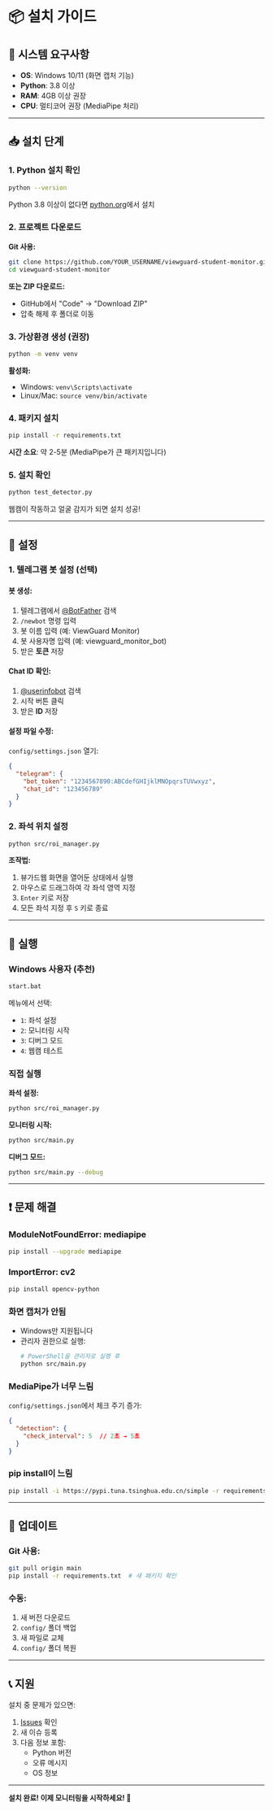 # 📦 설치 가이드

## 🎯 시스템 요구사항

- **OS**: Windows 10/11 (화면 캡처 기능)
- **Python**: 3.8 이상
- **RAM**: 4GB 이상 권장
- **CPU**: 멀티코어 권장 (MediaPipe 처리)

---

## 📥 설치 단계

### 1. Python 설치 확인

```bash
python --version
```

Python 3.8 이상이 없다면 [python.org](https://www.python.org/downloads/)에서 설치

### 2. 프로젝트 다운로드

**Git 사용:**
```bash
git clone https://github.com/YOUR_USERNAME/viewguard-student-monitor.git
cd viewguard-student-monitor
```

**또는 ZIP 다운로드:**
- GitHub에서 "Code" → "Download ZIP"
- 압축 해제 후 폴더로 이동

### 3. 가상환경 생성 (권장)

```bash
python -m venv venv
```

**활성화:**
- Windows: `venv\Scripts\activate`
- Linux/Mac: `source venv/bin/activate`

### 4. 패키지 설치

```bash
pip install -r requirements.txt
```

**시간 소요**: 약 2-5분 (MediaPipe가 큰 패키지입니다)

### 5. 설치 확인

```bash
python test_detector.py
```

웹캠이 작동하고 얼굴 감지가 되면 설치 성공!

---

## 🔧 설정

### 1. 텔레그램 봇 설정 (선택)

#### 봇 생성:
1. 텔레그램에서 [@BotFather](https://t.me/botfather) 검색
2. `/newbot` 명령 입력
3. 봇 이름 입력 (예: ViewGuard Monitor)
4. 봇 사용자명 입력 (예: viewguard_monitor_bot)
5. 받은 **토큰** 저장

#### Chat ID 확인:
1. [@userinfobot](https://t.me/userinfobot) 검색
2. 시작 버튼 클릭
3. 받은 **ID** 저장

#### 설정 파일 수정:
`config/settings.json` 열기:
```json
{
  "telegram": {
    "bot_token": "1234567890:ABCdefGHIjklMNOpqrsTUVwxyz",
    "chat_id": "123456789"
  }
}
```

### 2. 좌석 위치 설정

```bash
python src/roi_manager.py
```

**조작법:**
1. 뷰가드웹 화면을 열어둔 상태에서 실행
2. 마우스로 드래그하여 각 좌석 영역 지정
3. `Enter` 키로 저장
4. 모든 좌석 지정 후 `S` 키로 종료

---

## 🚀 실행

### Windows 사용자 (추천)

```bash
start.bat
```

메뉴에서 선택:
- `1`: 좌석 설정
- `2`: 모니터링 시작
- `3`: 디버그 모드
- `4`: 웹캠 테스트

### 직접 실행

**좌석 설정:**
```bash
python src/roi_manager.py
```

**모니터링 시작:**
```bash
python src/main.py
```

**디버그 모드:**
```bash
python src/main.py --debug
```

---

## ❗ 문제 해결

### ModuleNotFoundError: mediapipe

```bash
pip install --upgrade mediapipe
```

### ImportError: cv2

```bash
pip install opencv-python
```

### 화면 캡처가 안됨

- Windows만 지원됩니다
- 관리자 권한으로 실행:
  ```bash
  # PowerShell을 관리자로 실행 후
  python src/main.py
  ```

### MediaPipe가 너무 느림

`config/settings.json`에서 체크 주기 증가:
```json
{
  "detection": {
    "check_interval": 5  // 2초 → 5초
  }
}
```

### pip install이 느림

```bash
pip install -i https://pypi.tuna.tsinghua.edu.cn/simple -r requirements.txt
```

---

## 🔄 업데이트

### Git 사용:
```bash
git pull origin main
pip install -r requirements.txt  # 새 패키지 확인
```

### 수동:
1. 새 버전 다운로드
2. `config/` 폴더 백업
3. 새 파일로 교체
4. `config/` 폴더 복원

---

## 📞 지원

설치 중 문제가 있으면:
1. [Issues](https://github.com/YOUR_USERNAME/viewguard-student-monitor/issues) 확인
2. 새 이슈 등록
3. 다음 정보 포함:
   - Python 버전
   - 오류 메시지
   - OS 정보

---

**설치 완료! 이제 모니터링을 시작하세요! 🎉**
